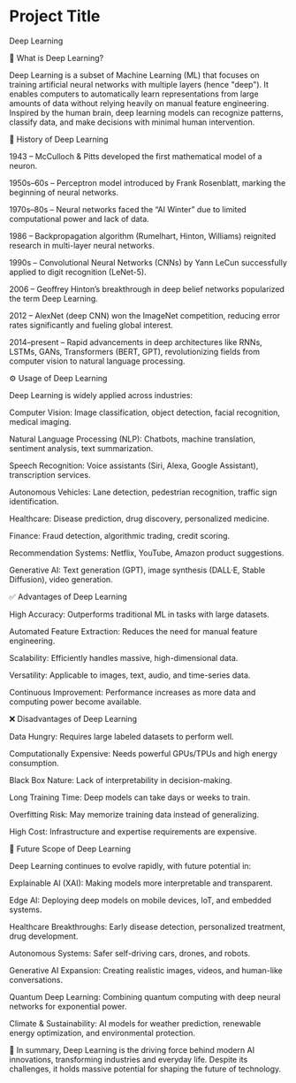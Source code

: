 
# Project Title

Deep Learning

📌 What is Deep Learning?

Deep Learning is a subset of Machine Learning (ML) that focuses on training artificial neural networks with multiple layers (hence "deep"). It enables computers to automatically learn representations from large amounts of data without relying heavily on manual feature engineering. Inspired by the human brain, deep learning models can recognize patterns, classify data, and make decisions with minimal human intervention.

📜 History of Deep Learning

1943 – McCulloch & Pitts developed the first mathematical model of a neuron.

1950s–60s – Perceptron model introduced by Frank Rosenblatt, marking the beginning of neural networks.

1970s–80s – Neural networks faced the “AI Winter” due to limited computational power and lack of data.

1986 – Backpropagation algorithm (Rumelhart, Hinton, Williams) reignited research in multi-layer neural networks.

1990s – Convolutional Neural Networks (CNNs) by Yann LeCun successfully applied to digit recognition (LeNet-5).

2006 – Geoffrey Hinton’s breakthrough in deep belief networks popularized the term Deep Learning.

2012 – AlexNet (deep CNN) won the ImageNet competition, reducing error rates significantly and fueling global interest.

2014–present – Rapid advancements in deep architectures like RNNs, LSTMs, GANs, Transformers (BERT, GPT), revolutionizing fields from computer vision to natural language processing.

⚙️ Usage of Deep Learning

Deep Learning is widely applied across industries:

Computer Vision: Image classification, object detection, facial recognition, medical imaging.

Natural Language Processing (NLP): Chatbots, machine translation, sentiment analysis, text summarization.

Speech Recognition: Voice assistants (Siri, Alexa, Google Assistant), transcription services.

Autonomous Vehicles: Lane detection, pedestrian recognition, traffic sign identification.

Healthcare: Disease prediction, drug discovery, personalized medicine.

Finance: Fraud detection, algorithmic trading, credit scoring.

Recommendation Systems: Netflix, YouTube, Amazon product suggestions.

Generative AI: Text generation (GPT), image synthesis (DALL·E, Stable Diffusion), video generation.

✅ Advantages of Deep Learning

High Accuracy: Outperforms traditional ML in tasks with large datasets.

Automated Feature Extraction: Reduces the need for manual feature engineering.

Scalability: Efficiently handles massive, high-dimensional data.

Versatility: Applicable to images, text, audio, and time-series data.

Continuous Improvement: Performance increases as more data and computing power become available.

❌ Disadvantages of Deep Learning

Data Hungry: Requires large labeled datasets to perform well.

Computationally Expensive: Needs powerful GPUs/TPUs and high energy consumption.

Black Box Nature: Lack of interpretability in decision-making.

Long Training Time: Deep models can take days or weeks to train.

Overfitting Risk: May memorize training data instead of generalizing.

High Cost: Infrastructure and expertise requirements are expensive.

🔮 Future Scope of Deep Learning

Deep Learning continues to evolve rapidly, with future potential in:

Explainable AI (XAI): Making models more interpretable and transparent.

Edge AI: Deploying deep models on mobile devices, IoT, and embedded systems.

Healthcare Breakthroughs: Early disease detection, personalized treatment, drug development.

Autonomous Systems: Safer self-driving cars, drones, and robots.

Generative AI Expansion: Creating realistic images, videos, and human-like conversations.

Quantum Deep Learning: Combining quantum computing with deep neural networks for exponential power.

Climate & Sustainability: AI models for weather prediction, renewable energy optimization, and environmental protection.

🚀 In summary, Deep Learning is the driving force behind modern AI innovations, transforming industries and everyday life. Despite its challenges, it holds massive potential for shaping the future of technology.

